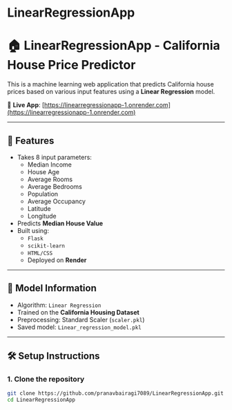 # LinearRegressionApp
# 🏠 LinearRegressionApp - California House Price Predictor

This is a machine learning web application that predicts California house prices based on various input features using a **Linear Regression** model.

🚀 **Live App**: [https://linearregressionapp-1.onrender.com](https://linearregressionapp-1.onrender.com)

---

## 📌 Features

- Takes 8 input parameters:
  - Median Income
  - House Age
  - Average Rooms
  - Average Bedrooms
  - Population
  - Average Occupancy
  - Latitude
  - Longitude
- Predicts **Median House Value**
- Built using:
  - `Flask`
  - `scikit-learn`
  - `HTML/CSS`
  - Deployed on **Render**

---

## 🧠 Model Information

- Algorithm: `Linear Regression`
- Trained on the **California Housing Dataset**
- Preprocessing: Standard Scaler (`scaler.pkl`)
- Saved model: `Linear_regression_model.pkl`

---

## 🛠 Setup Instructions

### 1. Clone the repository
```bash
git clone https://github.com/pranavbairagi7089/LinearRegressionApp.git
cd LinearRegressionApp
